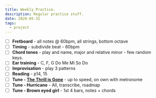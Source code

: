 ```yaml
---
title: Weekly Practice.
description: Regular practice stuff.
date: 2020-05-31
tags:
  - project
---
```


- [ ] **Fretboard** - all notes @ 60bpm, all strings, bottom octave
- [ ] **Timing** - subdivide beat - 60bpm
- [ ] **Chord tones** - play and name, major and relative minor - few random keys.
- [ ] **Ear training** - C, F, G Do Me Mi So Do
- [ ] **Improvisation** - play 3 patterns
- [ ] **Reading** - p14, 15
- [ ] **Tune - [The Thrill is Gone](/tunes/ttig/)** - up to speed, on own with metronome
- [ ] **Tune - Hurricane** - All, transcribe, roadmap
- [ ] **Tune - Brown eyed girl** - 1st 4 bars, notes + chords
